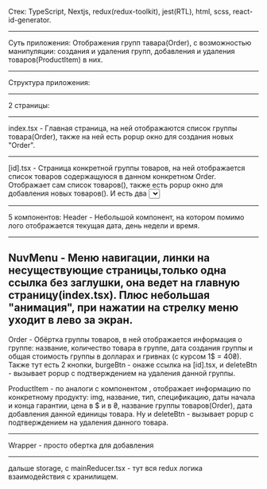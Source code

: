 Стек: TypeScript, Nextjs, redux(redux-toolkit), jest(RTL), html, scss, react-id-generator.

---

Суть приложения: Отображения групп тавара(Order), с возможностью манипуляции: создания и удаления групп, добавления и удаления товаров(ProductItem) в них.

---

Cтруктура приложения:

---


2 страницы:

---


index.tsx - Главная страница, на ней отображаются список группы товара(Order), также на ней есть popup окно для создания новых "Order".

---


[id].tsx - Страница конкретной группы товаров, на ней отображается список товаров содержащуюся в данном конкретном Order. Отображает сам список товаров(<ProductItem/>), также есть popup окно для добавления новых товаров(<ProductItem/>). И есть два <select/> для фильтрации товара по "типам" и "спецификациям".

---


5 компонентов:
Header - Небольшой компонент, на котором помимо лого отображается текущая дата, день недели и время.

---


NuvMenu - Меню навигации, линки на несуществующие страницы,только одна ссылка без заглушки, она ведет на главную страницу(index.tsx). Плюс небольшая "анимация", при нажатии на стрелку меню уходит в лево за экран.
---


Order - Обёртка группы товаров, в ней отображается информация о группе: название, количество товара в группе, дата создания группы и общая стоимость группы в долларах и гривнах (с курсом 1$ = 40₴). Также тут есть 2 кнопки, burgeBtn - онаже ссылка на [id].tsx, и deleteBtn - вызывает popup с подтверждением на удаления данной группы.


ProductItem - по аналоги с компонентом <Order/>, отображает информацию по конкретному продукту: img, название, тип, спецификацию, даты начала и конца гарантии, цена в $ и в ₴, название группы товаров(Order), дата добавления данной единицы товара. Ну и deleteBtn - вызывает popup с подтверждением на удаления данного товара.

---


Wrapper - просто обертка для добавления <NuvMenu />

---

дальше storage, с mainReducer.tsx - тут вся redux логика взаимодействия с хранилищем.
